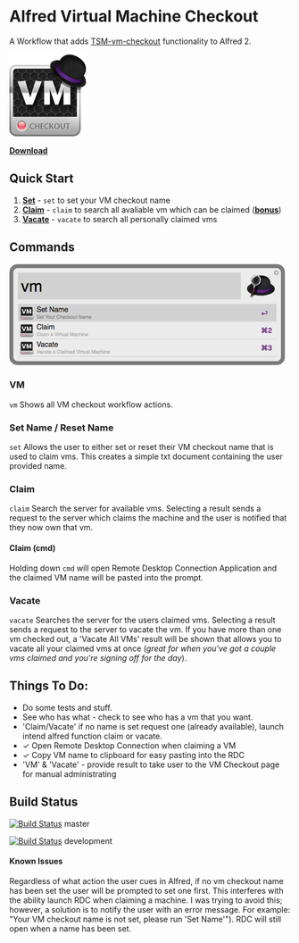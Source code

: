 # Alfred Virtual Machine Checkout
A Workflow that adds [TSM-vm-checkout](https://github.com/Threespot/TSM-vm-checkout) functionality to Alfred 2.

![VM Checkout Icon](resources/img/icon_large.png "VM Checkout")

[__Download__](http://cl.ly/0F2J24172e0c)

## Quick Start
1. [__Set__](#set-name--reset-name) - `set` to set your VM checkout name
2. [__Claim__](#claim) - `claim` to search all avaliable vm which can be claimed  ([__bonus__](#claim-cmd))
3. [__Vacate__](#vacate) - `vacate` to search all personally claimed vms

## Commands
![VM Command Screenshot](resources/img/vm_screenshot_small.png "screenshot")
### VM
`vm` Shows all VM checkout workflow actions. 
### Set Name / Reset Name
`set` Allows the user to either set or reset their VM checkout name that is used to claim vms. This creates a simple txt document containing the user provided name.
### Claim 
`claim` Search the server for available vms.  Selecting a result sends a request to the server which claims the machine and the user is notified that they now own that vm. 
#### Claim (cmd)
Holding down `cmd` will open Remote Desktop Connection Application and the claimed VM name will be pasted into the prompt.
### Vacate 
`vacate` Searches the server for the users claimed vms. Selecting a result sends a request to the server to vacate the vm.
If you have more than one vm checked out, a 'Vacate All VMs' result will be shown that allows you to vacate all your claimed vms at once (*great for when you've got a couple vms claimed and you're signing off for the day*).

## Things To Do:
- Do some tests and stuff.
- See who has what - check to see who has a vm that you want.
- 'Claim/Vacate' if no name is set request one (already available), launch intend alfred function claim or vacate.
- &#x2713; Open Remote Desktop Connection when claiming a VM
- &#x2713; Copy VM name to clipboard for easy pasting into the RDC
- 'VM' & 'Vacate' - provide result to take user to the VM Checkout page for manual administrating 

## Build Status
[![Build Status](https://travis-ci.org/matbrady/TSM-alfred-vm-checkout.png?branch=master)](https://travis-ci.org/matbrady/TSM-alfred-vm-checkout) master

[![Build Status](https://travis-ci.org/matbrady/TSM-alfred-vm-checkout.png?branch=development)](https://travis-ci.org/matbrady/TSM-alfred-vm-checkout) development

#### Known Issues
Regardless of what action the user cues in Alfred, if no vm checkout name has been set the user will be prompted to set one first. This interferes with the ability launch RDC when claiming a machine.  I was trying to avoid this; however, a solution is to notify the user with an error message. For example:  "Your VM checkout name is not set, please run 'Set Name'").  RDC will still open when a name has been set.  
